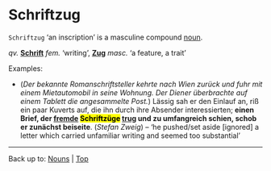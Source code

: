 # Schriftzug

`Schriftzug` ‘an inscription’ is a masculine compound [noun](../../index.md).

*qv.* **[Schrift](Schrift.md)** *fem.* ‘writing’, **[Zug](../../z/zu/Zug.md)** *masc.* ‘a feature, a trait’ 

Examples:

- (*Der bekannte Romanschriftsteller kehrte nach Wien zurück und fuhr mit einem Mietautomobil in seine Wohnung. Der Diener überbrachte auf einem Tablett die angesammelte Post.*) Lässig sah er den Einlauf an, riß ein paar Kuverts auf, die ihn durch ihre Absender interessierten; **einen Brief, der [fremde](../../../adjectives/f/fr/fremd.md) <mark>Schriftzüge</mark> [trug](../../../verbs/t/tr/tragen.md) und zu umfangreich schien, schob er zunächst beiseite**. (*Stefan Zweig*) – ‘he pushed/set aside \[ignored\] a letter which carried unfamiliar writing and seemed too substantial’

----

Back up to: [Nouns](../../index.md) | [Top](../../../index.md)

